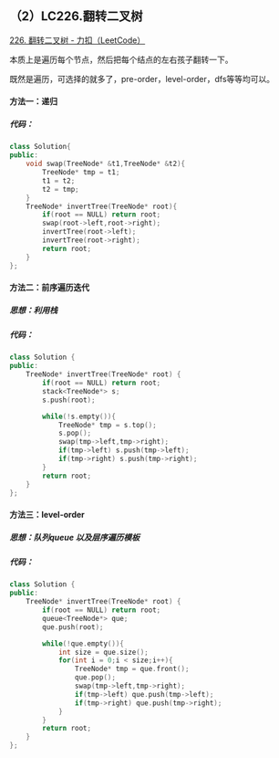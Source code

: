 ## （2）LC226.翻转二叉树

[226. 翻转二叉树 - 力扣（LeetCode）](https://leetcode.cn/problems/invert-binary-tree/)

本质上是遍历每个节点，然后把每个结点的左右孩子翻转一下。

既然是遍历，可选择的就多了，pre-order，level-order，dfs等等均可以。



#### 方法一：递归

##### 代码：

```c++
class Solution{
public:
    void swap(TreeNode* &t1,TreeNode* &t2){
    	TreeNode* tmp = t1;
    	t1 = t2;
    	t2 = tmp;
	}
	TreeNode* invertTree(TreeNode* root){
		if(root == NULL) return root;
    	swap(root->left,root->right);
        invertTree(root->left);
        invertTree(root->right);
        return root;
	}
};
```





#### 方法二：前序遍历迭代

##### 思想：利用栈

##### 代码：

```c++
class Solution {
public:
    TreeNode* invertTree(TreeNode* root) {
        if(root == NULL) return root;
        stack<TreeNode*> s;
        s.push(root);

        while(!s.empty()){
            TreeNode* tmp = s.top();
            s.pop();
            swap(tmp->left,tmp->right);
            if(tmp->left) s.push(tmp->left);
            if(tmp->right) s.push(tmp->right);
        }
        return root;
    }
};
```





#### 方法三：level-order

##### 思想：队列queue 以及层序遍历模板

##### 代码：

```c++
class Solution {
public:
    TreeNode* invertTree(TreeNode* root) {
        if(root == NULL) return root;
        queue<TreeNode*> que;
        que.push(root);

        while(!que.empty()){
            int size = que.size();
            for(int i = 0;i < size;i++){
                TreeNode* tmp = que.front();
                que.pop();
                swap(tmp->left,tmp->right);
                if(tmp->left) que.push(tmp->left);
                if(tmp->right) que.push(tmp->right);
            }
        }
        return root;
    }
};
```


